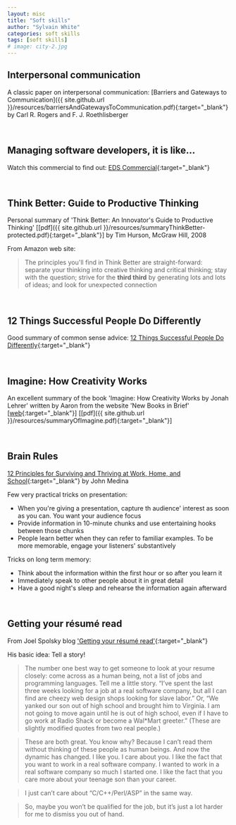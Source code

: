 ```yaml
---
layout: misc
title: "Soft skills"
author: "Sylvain White"
categories: soft skills
tags: [soft skills]
# image: city-2.jpg
---
```


## Interpersonal communication 

A classic paper on interpersonal communication: [Barriers and Gateways to Communication]({{ site.github.url }}/resources/barriersAndGatewaysToCommunication.pdf){:target="_blank"} by Carl R. Rogers and F. J. Roethlisberger

<br/>

## Managing software developers, it is like...

Watch this commercial to find out: [EDS Commercial](https://www.youtube.com/watch?v=Pk7yqlTMvp8){:target="_blank"}

<br/>

## Think Better: Guide to Productive Thinking

Personal summary of 'Think Better: An Innovator's Guide to Productive Thinking' [[pdf]({{ site.github.url }}/resources/summaryThinkBetter-protected.pdf){:target="_blank"}] by Tim Hurson, McGraw Hill, 2008

From Amazon web site:
> The principles you'll find in Think Better are straight-forward: separate your thinking into creative thinking and critical thinking; stay with the question; strive for the **third third** by generating lots and lots of ideas; and look for unexpected connection

<br/>

## 12 Things Successful People Do Differently

Good summary of common sense advice: [12 Things Successful People Do Differently](http://www.marcandangel.com/2012/01/22/12-things-successful-people-do-differently/){:target="_blank"} 

<br/>

## Imagine: How Creativity Works

An excellent summary of the book 'Imagine: How Creativity Works by Jonah Lehrer' written by Aaron from the website 'New Books in Brief' [[web](http://newbooksinbrief.com/2012/04/29/12-a-summary-of-imagine-how-creativity-works-by-jonah-lehrer/){:target="_blank"}] [[pdf]({{ site.github.url }}/resources/summaryOfImagine.pdf){:target="_blank"}]

<br/>

## Brain Rules

 [12 Principles for Surviving and Thriving at Work, Home, and School](http://www.brainrules.net/pdf/mediakit.pdf){:target="_blank"} by John Medina 

Few very practical tricks on presentation:

* When you're giving a presentation, capture th audience' interest as soon as you can. You want your audience focus
* Provide information in 10-minute chunks and use entertaining hooks between those chunks
* People learn better when they can refer to familiar examples. To be more memorable, engage your listeners' substantively

Tricks on long term memory:

* Think about the information within the first hour or so after you learn it
* Immediately speak to other people about it in great detail
* Have a good night's sleep and rehearse the information again afterward

<br/>

## Getting your résumé read

From Joel Spolsky blog ['Getting your résumé read'](https://www.joelonsoftware.com/2004/01/26/getting-your-resume-read/){:target="_blank"} 

His basic idea: Tell a story!

> The number one best way to get someone to look at your resume closely: come across as a human being, not a list of jobs and programming languages. Tell me a little story. “I’ve spent the last three weeks looking for a job at a real software company, but all I can find are cheezy web design shops looking for slave labor.” Or, “We yanked our son out of high school and brought him to Virginia. I am not going to move again until he is out of high school, even if I have to go work at Radio Shack or become a Wal*Mart greeter.” (These are slightly modified quotes from two real people.)

> These are both great. You know why? Because I can’t read them without thinking of these people as human beings. And now the dynamic has changed. I like you. I care about you. I like the fact that you want to work in a real software company. I wanted to work in a real software company so much I started one. I like the fact that you care more about your teenage son than your career.

> I just can’t care about “C/C++/Perl/ASP” in the same way.

> So, maybe you won’t be qualified for the job, but it’s just a lot harder for me to dismiss you out of hand.

